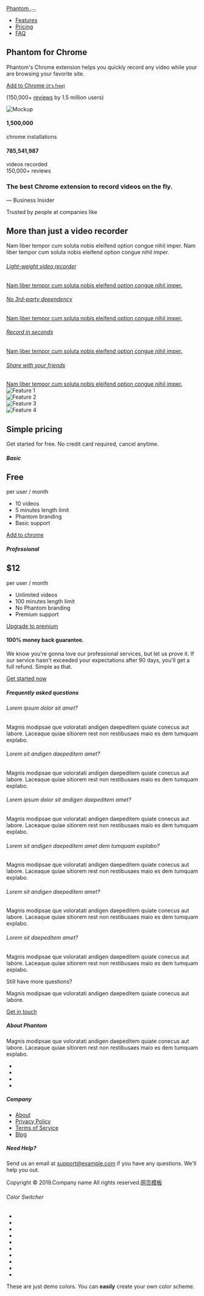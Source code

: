 <!doctype html>
<html lang="en">
<head>
<!-- Required meta tags -->
<meta charset="utf-8">
<meta name="viewport" content="width=device-width, initial-scale=1, shrink-to-fit=no">
<title>Home</title>
<meta name="description" content="" /> 

<!--Google fonts-->
<link href="https://fonts.googleapis.com/css?family=Open+Sans:300,400,600,700" rel="stylesheet">

<!--vendors styles-->
<link rel="stylesheet" href="css/font-awesome.min.css">
<link rel="stylesheet" href="css/odometer-theme-default.css">

<!-- Bootstrap CSS / Color Scheme -->
<link rel="stylesheet" href="css/default.css" id="theme-color">
</head>
<body>

<!--navigation-->
<nav class="navbar navbar-expand-md navbar-light bg-white fixed-top sticky-navigation">
	<a class="navbar-brand" href="index.html">
		Phantom
	</a>
	<button class="navbar-toggler navbar-toggler-right border-0" type="button" data-toggle="collapse" 
			data-target="#navbarCollapse" aria-controls="navbarCollapse" aria-expanded="false" aria-label="Toggle navigation">
		<span data-feather="menu"></span>
	</button>
	<div class="collapse navbar-collapse" id="navbarCollapse">
		<ul class="navbar-nav ml-auto">
			<li class="nav-item">
				<a class="nav-link page-scroll" href="#features">Features</a>
			</li>
			<li class="nav-item">
				<a class="nav-link page-scroll" href="#pricing">Pricing</a>
			</li>
			<li class="nav-item">
				<a class="nav-link page-scroll" href="#faq">FAQ</a>
			</li>
		</ul>
	</div>
</nav>

<!--hero header-->
<section class="py-6 py-md-7" id="home">
	<div class="container">
		<div class="row">
			<div class="col-md-6 col-sm-8 mx-auto text-center">
				<h1>Phantom for Chrome</h1>
				<p class="lead mt-3 mb-4">Phantom's Chrome extension helps you quickly record any
					video while your are browsing your favorite site.</p>
				<a href="#" class="btn btn-primary d-inline-flex flex-row align-items-center">
					<em class="mr-2" data-feather="chrome" height="20" width="20"></em>
					Add to Chrome
					<small class="ml-2">(It's free)</small>
				</a>
				<div class="rating-stars mt-4">
					<span class="fa fa-star"></span>
					<span class="fa fa-star"></span>
					<span class="fa fa-star"></span>
					<span class="fa fa-star"></span>
					<span class="fa fa-star-half-empty"></span>
				</div>
				<p class="text-muted small">
					(150,000+ <a href="#" class="text-muted">reviews</a> by 1.5 million users)
				</p>
			</div>
		</div>
		<div class="row mt-4">
			<div class="col-md-9 mx-auto text-center">
				<img class="img-fluid img-raised d-block mx-auto rounded" src="img/bg.jpg" alt="Mockup" />
			</div>
		</div>
		<div class="row mt-5">
			<div class="col-md-9 mx-auto">
				<div class="row">
					<div class="col-md-4 col-6">
						<div class="media d-flex align-items-center flex-row justify-content-center">
							<span class="text-muted mr-3" data-feather="chrome" width="40" height="40"></span>
							<div class="media-body">
								<h4 class="text-muted mb-1 d-block odometer">1,500,000</h4>
								<span class="text-muted small-xl">chrome installations</span>
							</div>
						</div>
					</div>
					<div class="col-md-4 col-6">
						<div class="media d-flex align-items-center flex-row justify-content-center">
							<span class="text-muted mr-3" data-feather="video" width="40" height="40"></span>
							<div class="media-body">
								<h4 class="text-muted mb-1 d-block odometer-video">785,541,987</h4>
								<span class="text-muted small-xl">videos recorded</span>
							</div>
						</div>
					</div>
					<div class="col-md-4 col-6 mx-auto mt-4 mt-md-0">
						<div class="media d-flex align-items-center flex-row justify-content-center">
							<span class="text-muted mr-3" data-feather="heart" width="40" height="40"></span>
							<div class="media-body">
								<div class="rating-stars inverse mb-1">
									<span class="fa fa-star"></span>
									<span class="fa fa-star"></span>
									<span class="fa fa-star"></span>
									<span class="fa fa-star"></span>
									<span class="fa fa-star-half-empty"></span>
								</div>
								<span class="text-muted small-xl">150,000+ reviews</span>
							</div>
						</div>
					</div>
				</div>
			</div>
		</div>
	</div>
</section>

<!-- press section -->
<section class="py-6 bg-light" id="press">
	<div class="container">
		<div class="row">
			<div class="col-md-8 mx-auto text-center">
				<h3 class="display-4">The best Chrome extension to record videos on the fly.</h3>
				<p class="text-muted">&mdash; Business Insider</p>
			</div>
		</div>
		<div class="row press mt-5">
			<div class="col-12 text-muted small-xl text-uppercase text-center mb-5">Trusted by people at companies like</div>
			<div class="press-item col-lg-2 col-md-4 col-6"><a href="#"><img class="img-fluid" src="img/press/press-1.png" alt=""></a></div>
			<div class="press-item col-lg-2 col-md-4 col-6"><a href="#"><img class="img-fluid" src="img/press/press-2.png" alt=""></a></div>
			<div class="press-item col-lg-2 col-md-4 col-6"><a href="#"><img class="img-fluid" src="img/press/press-3.png" alt=""></a></div>                                 
			<div class="press-item col-lg-2 col-md-4 col-6"><a href="#"><img class="img-fluid" src="img/press/press-4.png" alt=""></a></div> 
			<div class="press-item col-lg-2 col-md-4 col-6"><a href="#"><img class="img-fluid" src="img/press/press-5.png" alt=""></a></div>
			<div class="press-item col-lg-2 col-md-4 col-6"><a href="#"><img class="img-fluid" src="img/press/press-6.png" alt=""></a></div>
		</div>
	</div>
</section>

<!-- features section -->
<section class="py-6" id="features">
	<div class="container">
		<div class="row">
			<div class="col-md-6 mx-auto text-center">
				<h2>More than just a video recorder</h2>
				<p class="lead text-muted">Nam liber tempor cum soluta nobis eleifend option congue nihil imper. 
					Nam liber tempor cum soluta nobis eleifend option congue nihil imper.</p>
			</div>
		</div>
		<div class="row mt-5">
			<div class="col-md-4">
				<div class="nav flex-column nav-tabs nav-features" id="v-pills-tab" role="tablist" aria-orientation="vertical">
					<a class="nav-link active" id="v-tab1-tab" data-toggle="tab" href="#v-tab1" role="tab" aria-controls="v-tab1" aria-selected="true">
						<div class="card card-body">
							<h6>Light-weight video recorder</h6>
							Nam liber tempor cum soluta nobis eleifend option congue nihil imper.
						</div>
					</a>
					<a class="nav-link" id="v-tab2-tab" data-toggle="tab" href="#v-tab2" role="tab" aria-controls="v-tab2" aria-selected="false">
						<div class="card card-body">
							<h6>No 3rd-party dependency</h6>
							Nam liber tempor cum soluta nobis eleifend option congue nihil imper.
						</div>
					</a>
					<a class="nav-link" id="v-tab3-tab" data-toggle="tab" href="#v-tab3" role="tab" aria-controls="v-tab3" aria-selected="false">
						<div class="card card-body">
							<h6>Record in seconds</h6>
							Nam liber tempor cum soluta nobis eleifend option congue nihil imper.
						</div>
					</a>
					<a class="nav-link" id="v-tab4-tab" data-toggle="tab" href="#v-tab4" role="tab" aria-controls="v-tab4" aria-selected="false">
						<div class="card card-body">
							<h6>Share with your friends</h6>
							Nam liber tempor cum soluta nobis eleifend option congue nihil imper.
						</div>
					</a>
				</div>
			</div>
			<div class="col-md-8 my-auto">
				<div class="tab-content" id="v-pills-tabContent">
					<div class="tab-pane fade show active" id="v-tab1" role="tabpanel" aria-labelledby="v-tab1-tab">
						<img src="img/feature-1.png" class="img-fluid d-block mx-auto" alt="Feature 1">
					</div>
					<div class="tab-pane fade" id="v-tab2" role="tabpanel" aria-labelledby="v-tab2-tab">
						<img src="img/feature-2.png" class="img-fluid d-block mx-auto" alt="Feature 2">
					</div>
					<div class="tab-pane fade" id="v-tab3" role="tabpanel" aria-labelledby="v-tab3-tab">
						<img src="img/feature-3.png" class="img-fluid d-block mx-auto" alt="Feature 3">
					</div>
					<div class="tab-pane fade" id="v-tab4" role="tabpanel" aria-labelledby="v-tab4-tab">
						<img src="img/feature-4.png" class="img-fluid d-block mx-auto" alt="Feature 4">
					</div>
				</div>
			</div>
		</div>
	</div>
</section>

<!--pricing section-->
<section class="pt-6 bg-light" id="pricing">
	<div class="container">
		<div class="row">
			<div class="col-md-6 mx-auto text-center">
				<h2>Simple pricing</h2>
				<p class="lead text-muted">
					Get started for free. No credit card required, cancel anytime.
				</p>
			</div>
		</div>
		<div class="row mt-5">
			<div class="col-9 mx-auto">
				<div class="card-group pricing-table">
					<div class="card text-center">
						<div class="card-body">
							<h5 class="card-title pt-3">Basic</h5>
							<h2 class="card-title display-4 text-primary pt-4">Free</h2>
							<div class="text-muted lead mt-4">per user / month</div>
							<ul class="list-unstyled pricing-list">
								<li>10 videos</li>
								<li>5 minutes length limit</li>
								<li>Phantom branding</li>
								<li>Basic support</li>
							</ul>
							<a href="#" class="btn btn-outline-primary d-inline-flex flex-row align-items-center">
								<em class="mr-2" data-feather="chrome" height="20" width="20"></em>
								Add to chrome
							</a>
						</div>
					</div>
					<div class="card bg-dark text-center">
						<div class="card-body">
							<h5 class="card-title text-white pt-3">Professional</h5>
							<h2 class="card-title display-4 text-primary pt-4">$12</h2>
							<div class="text-muted lead mt-4">per user / month</div>
							<ul class="list-unstyled text-light pricing-list">
								<li>Unlimited videos</li>
								<li>100 minutes length limit</li>
								<li>No Phantom branding</li>
								<li>Premium support</li>
							</ul>
							<a href="#" class="btn btn-primary">
								Upgrade to premium
							</a>
						</div>
					</div>
				</div>
			</div>
		</div>
		<div class="row mt-6">
			<div class="col-md-6 mx-auto text-center">
				<h4>100% money back guarantee.</h4>
				<p class="text-muted mb-4">We know you're gonna love our professional services, but let us prove it. 
					If our service hasn't exceeded your expectations after 90 days, you'll get a full 
					refund. Simple as that.
				</p>
				<a href="#" class="btn btn-link d-flex flex-row align-items-center justify-content-center">
					Get started now
					<em class="ml-2" data-feather="arrow-right"></em>
				</a>
			</div>
		</div>
	</div>
</section>

<!-- faq section -->
<section class="pt-6 bg-light" id="faq">
	<div class="container">
		<div class="row">
			<div class="col-md-9 mx-auto">
				<div class="card">
					<div class="card-body">
						<h5 class="text-muted text-center">Frequently asked questions</h5>
						<div class="row mt-4">
							<div class="col-md-6 mb-4">
								<h6>Lorem ipsum dolor sit amet?</h6>
								<p class="text-muted">
									Magnis modipsae que voloratati andigen daepeditem quiate conecus aut labore. Laceaque quiae sitiorem 
									rest non restibusaes maio es dem tumquam explabo.
								</p>
							</div>
							<div class="col-md-6 mb-4">
								<h6>Lorem sit andigen daepeditem amet?</h6>
								<p class="text-muted">
									Magnis modipsae que voloratati andigen daepeditem quiate conecus aut labore. Laceaque quiae sitiorem 
									rest non restibusaes maio es dem tumquam explabo.
								</p>
							</div>
							<div class="col-md-6 mb-4">
								<h6>Lorem ipsum dolor sit andigen daepeditem amet?</h6>
								<p class="text-muted">
									Magnis modipsae que voloratati andigen daepeditem quiate conecus aut labore. Laceaque quiae sitiorem 
									rest non restibusaes maio es dem tumquam explabo.
								</p>
							</div>
							<div class="col-md-6 mb-4">
								<h6>Lorem sit andigen daepeditem amet dem tumquam explabo?</h6>
								<p class="text-muted">
									Magnis modipsae que voloratati andigen daepeditem quiate conecus aut labore. Laceaque quiae sitiorem 
									rest non restibusaes maio es dem tumquam explabo.
								</p>
							</div>
							<div class="col-md-6 mb-4">
								<h6>Lorem sit andigen daepeditem amet?</h6>
								<p class="text-muted">
									Magnis modipsae que voloratati andigen daepeditem quiate conecus aut labore. Laceaque quiae sitiorem 
									rest non restibusaes maio es dem tumquam explabo.
								</p>
							</div>
							<div class="col-md-6 mb-4">
								<h6>Lorem sit daepeditem amet?</h6>
								<p class="text-muted">
									Magnis modipsae que voloratati andigen daepeditem quiate conecus aut labore. Laceaque quiae sitiorem 
									rest non restibusaes maio es dem tumquam explabo.
								</p>
							</div>
						</div>
						<div class="row text-center my-5">
							<div class="col-lg-6 col-md-8 mx-auto">
								<div class="lead">Still have more questions?</div>
								<p class="text-muted">Magnis modipsae que voloratati andigen daepeditem quiate conecus aut labore.</p>
								<a href="#" class="btn btn-primary btn-sm">
									Get in touch
								</a>
							</div>
						</div>
					</div>
				</div>
			</div>
		</div>
	</div>
</section>

<!--footer / contact-->
<footer class="py-6 bg-dark text-white">
	<div class="container">
		<div class="row">
			<div class="col-md-4">
				<h5 class="text-white">About Phantom</h5>
				<p class="text-muted">Magnis modipsae que voloratati andigen daepeditem quiate conecus aut labore. 
					Laceaque quiae sitiorem rest non restibusaes maio es dem tumquam explabo.</p>
				<ul class="list-inline social social-rounded social-sm">
					<li class="list-inline-item">
						<a href=""><i class="fa fa-facebook"></i></a>
					</li>
					<li class="list-inline-item">
						<a href=""><i class="fa fa-twitter"></i></a>
					</li>
					<li class="list-inline-item">
						<a href=""><i class="fa fa-google-plus"></i></a>
					</li>
					<li class="list-inline-item">
						<a href=""><i class="fa fa-dribbble"></i></a>
					</li>
				</ul>
			</div>
			<div class="col-md-3 ml-auto">
				<h5 class="text-white">Company</h5>
				<ul class="list-unstyled mt-4">
					<li><a href="#">About</a></li>
					<li><a href="#">Privacy Policy</a></li>
					<li><a href="#">Terms of Service</a></li>
					<li><a href="#">Blog</a></li>
				</ul>
			</div>
			<div class="col-md-3 text-center">
				<p class="text-white">
					<span data-feather="message-circle" width="40" height="40"></span>
				</p>
				<h5 class="text-white">Need Help?</h5>
				<p class="text-muted mt-4">
					Send us an email at <a href="#">support@example.com</a> if you have any questions. We'll help you out.
				</p>
			</div>
		</div>
		<div class="row mt-5">
			<div class="col-12 text-muted text-center small-xl">Copyright &copy; 2019.Company name All rights reserved.<a target="_blank" href="http://sc.chinaz.com/moban/">&#x7F51;&#x9875;&#x6A21;&#x677F;</a></div>
		</div>
	</div>
</footer>

<!--scroll to top-->
<div class="scroll-top">
	<i class="fa fa-angle-up" aria-hidden="true"></i>
</div>

<!-- theme switcher (FOR DEMO ONLY - REMOVE FROM PRODUCTION)-->
<div class="switcher-wrap">
	<div class="switcher-trigger">
		<span class="fa fa-gear"></span>
	</div>
	<div class="color-switcher">
		<h6>Color Switcher</h6>
		<ul class="mt-3 clearfix">
			<li class="bg-orange active" data-color="default" title="Default Orange"></li>
			<li class="bg-blue" data-color="blue" title="Blue"></li>
			<li class="bg-red" data-color="red" title="Red"></li>
			<li class="bg-green" data-color="green" title="Green"></li>
			<li class="bg-indigo" data-color="indigo" title="Indigo"></li>
			<li class="bg-black" data-color="black" title="Black"></li>
			<li class="bg-teal" data-color="teal" title="Teal"></li>
			<li class="bg-cyan" data-color="cyan" title="Cyan"></li>
			<li class="bg-purple" data-color="purple" title="Purple"></li>
			<li class="bg-pink" data-color="pink" title="Pink"></li>
		</ul>
		<p>These are just demo colors. You can <b>easily</b> create your own color scheme.</p>
	</div>
</div>

<!-- jQuery first, then Popper.js, then Bootstrap JS -->
<script src="js/jquery-3.2.1.min.js"></script>
<script src="js/popper.min.js"></script>
<script src="js/bootstrap.min.js"></script>
<script src="js/feather.min.js"></script>
<script src="js/odometer.min.js"></script>
<script src="js/scripts.js"></script>

</body>
</html>
